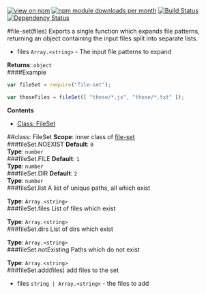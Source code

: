 [![view on npm](http://img.shields.io/npm/v/file-set.svg)](https://www.npmjs.org/package/file-set)
[![npm module downloads per month](http://img.shields.io/npm/dm/file-set.svg)](https://www.npmjs.org/package/file-set)
[![Build Status](https://travis-ci.org/75lb/file-set.svg?branch=master)](https://travis-ci.org/75lb/file-set)
[![Dependency Status](https://david-dm.org/75lb/file-set.svg)](https://david-dm.org/75lb/file-set)

<a name="module_file-set"></a>
#file-set(files)
Exports a single function which expands file patterns, returning an object containing the input files split into separate lists.


- files `Array.<string>` - The input file patterns to expand

  
**Returns**: `object`  
####Example
```js
var fileSet = require("file-set");

var thoseFiles = fileSet([ "these/*.js", "those/*.txt" ]);
```
**Contents**
* [Class: FileSet](#module_file-set.FileSet)

<a name="module_file-set.FileSet"></a>

##class: FileSet
**Scope**: inner class of [file-set](#module_file-set)  
<a name="module_file-set.FileSet.NOEXIST"></a>
###fileSet.NOEXIST
**Default**: `0`  
**Type**: `number`  
<a name="module_file-set.FileSet.FILE"></a>
###fileSet.FILE
**Default**: `1`  
**Type**: `number`  
<a name="module_file-set.FileSet.DIR"></a>
###fileSet.DIR
**Default**: `2`  
**Type**: `number`  
<a name="module_file-set.FileSet#list"></a>
###fileSet.list
A list of unique paths, all which exist

**Type**: `Array.<string>`  
<a name="module_file-set.FileSet#files"></a>
###fileSet.files
List of files which exist

**Type**: `Array.<string>`  
<a name="module_file-set.FileSet#dirs"></a>
###fileSet.dirs
List of dirs which exist

**Type**: `Array.<string>`  
<a name="module_file-set.FileSet#notExisting"></a>
###fileSet.notExisting
Paths which do not exist

**Type**: `Array.<string>`  
<a name="module_file-set.FileSet#add"></a>
###fileSet.add(files)
add files to the set


- files `string | Array.<string>` - the files to add

